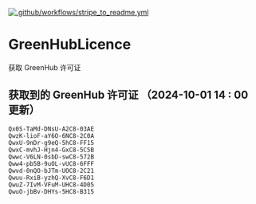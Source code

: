 [![.github/workflows/stripe_to_readme.yml](https://github.com/zjx-kimi/GreenHubLicence/actions/workflows/stripe_to_readme.yml/badge.svg)](https://github.com/zjx-kimi/GreenHubLicence/actions/workflows/stripe_to_readme.yml)
# GreenHubLicence
获取 GreenHub 许可证
## 获取到的 GreenHub 许可证 （2024-10-01 14 : 00 更新）
```
Qx0S-TaMd-DNsU-A2C8-03AE
QwzK-lioF-aY6O-6NC8-2C0A
QwxU-9nDr-g9eQ-5hC8-FF15
QwxC-mvhJ-Hjn4-GxC8-5C5B
Qwwc-V6LN-0sbD-swC8-572B
Qww4-pb5B-9uOL-vUC8-6FFF
Qwvd-0nQO-bJTm-UOC8-2C21
Qwuu-RxiB-yzhQ-XvC8-F6D1
QwuZ-7IvM-VFuM-UHC8-4D05
QwuO-jbBv-DHYs-5HC8-B315
```
